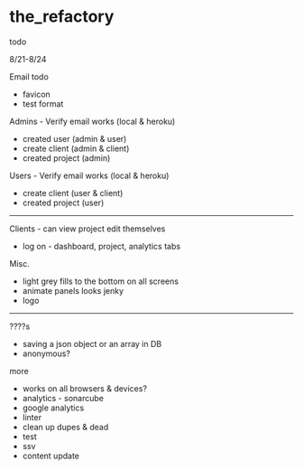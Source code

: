 # the_refactory

todo

8/21-8/24

Email todo
  - favicon
  - test format

Admins - Verify email works (local & heroku)
  - created user (admin & user)
  - create client (admin & client)
  - created project (admin)

Users - Verify email works (local & heroku)
  - create client (user & client)
  - created project (user)

  *************************************

Clients - can view project edit themselves
  - log on - dashboard, project, analytics tabs

Misc.
  - light grey fills to the bottom on all screens
  - animate panels looks jenky
  - logo

*************************************

????s
  - saving a json object or an array in DB
  - anonymous?


more
  - works on all browsers & devices?
  - analytics - sonarcube
  - google analytics
  - linter
  - clean up dupes & dead
  - test
  - ssv
  - content update
